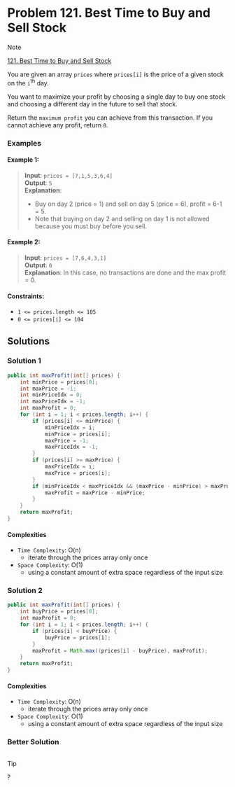 # Problem 121. Best Time to Buy and Sell Stock

> [!NOTE]
> [121. Best Time to Buy and Sell Stock](https://leetcode.com/problems/best-time-to-buy-and-sell-stock/description/?envType=study-plan-v2&envId=top-interview-150)

You are given an array `prices` where `prices[i]` is the price of a given stock on the `i`<sup>th</sup> day.

You want to maximize your profit by choosing a single day to buy one stock and choosing a different day in the future to sell that stock.

Return the `maximum profit` you can achieve from this transaction. If you cannot achieve any profit, return `0`.

### Examples

#### Example 1:

> **Input**: `prices = [7,1,5,3,6,4]`<br/>
> **Output**: `5`<br/>
> **Explanation**: 
> - Buy on day 2 (price = 1) and sell on day 5 (price = 6), profit = 6-1 = 5.
> - Note that buying on day 2 and selling on day 1 is not allowed because you must buy before you sell.

#### Example 2:

> **Input**: `prices = [7,6,4,3,1]`<br/>
> **Output**: `0`<br/>
> **Explanation**: In this case, no transactions are done and the max profit = 0.

#### Constraints:

- `1 <= prices.length <= 105`
- `0 <= prices[i] <= 104`

## Solutions

### Solution 1

```java
public int maxProfit(int[] prices) {
    int minPrice = prices[0];
    int maxPrice = -1;
    int minPriceIdx = 0;
    int maxPriceIdx = -1;
    int maxProfit = 0;
    for (int i = 1; i < prices.length; i++) {
        if (prices[i] <= minPrice) {
            minPriceIdx = i;
            minPrice = prices[i];
            maxPrice = -1;
            maxPriceIdx = -1;
        }
        if (prices[i] >= maxPrice) {
            maxPriceIdx = i;
            maxPrice = prices[i];
        }
        if (minPriceIdx < maxPriceIdx && (maxPrice - minPrice) > maxProfit) {
            maxProfit = maxPrice - minPrice;
        }
    }
    return maxProfit;
}
```

#### Complexities

- `Time Complexity`: O(n)
    - iterate through the prices array only once
- `Space Complexity`: O(1)
    - using a constant amount of extra space regardless of the input size

### Solution 2

```java
public int maxProfit(int[] prices) {
    int buyPrice = prices[0];
    int maxProfit = 0;
    for (int i = 1; i < prices.length; i++) {
        if (prices[i] < buyPrice) {
            buyPrice = prices[i];
        }
        maxProfit = Math.max((prices[i] - buyPrice), maxProfit);
    }
    return maxProfit;
}
```

#### Complexities

- `Time Complexity`: O(n)
    - iterate through the prices array only once
- `Space Complexity`: O(1)
    - using a constant amount of extra space regardless of the input size

### Better Solution

```java

```

> [!TIP]
> ?